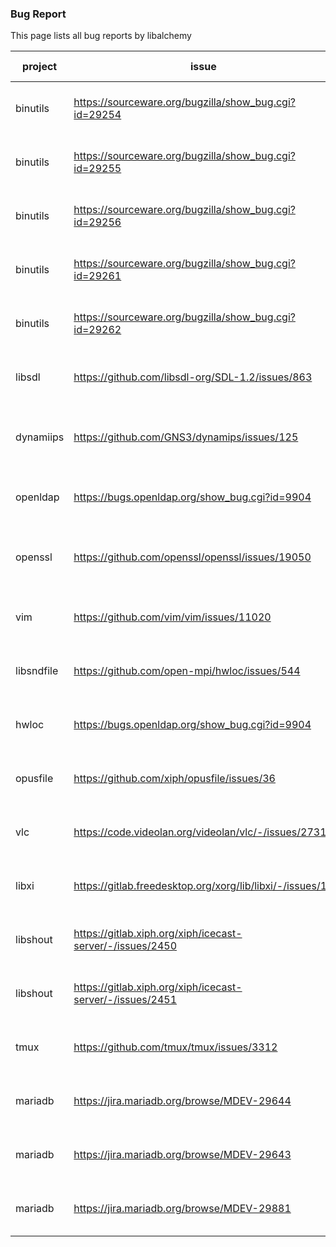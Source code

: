 ### Bug Report

This page lists all bug reports by libalchemy

| project   | issue                                                      | description                                              | CVE-ID
| --------- | -----------------------------------------------------------| -------------------------------------------------------- | ------------------------------------------------------------
| binutils  | https://sourceware.org/bugzilla/show_bug.cgi?id=29254      | one site may occur memory leak                           |CVE-2022-47007
| binutils  | https://sourceware.org/bugzilla/show_bug.cgi?id=29255      | two sites may occur memory leak                          |CVE-2022-47008
| binutils  | https://sourceware.org/bugzilla/show_bug.cgi?id=29256      | two sites may occur memory leak                          |
| binutils  | https://sourceware.org/bugzilla/show_bug.cgi?id=29261      | one site may occur memory leak                           |CVE-2022-47011
| binutils  | https://sourceware.org/bugzilla/show_bug.cgi?id=29262      | one site may occur memory leak                           |CVE-2022-47010
| libsdl    | https://github.com/libsdl-org/SDL-1.2/issues/863           | one site may occur use after free                        |CVE-2022-34568
| dynamiips | https://github.com/GNS3/dynamips/issues/125                | two sites may occur use of uninitialized variable        |CVE-2022-47012
| openldap  | https://bugs.openldap.org/show_bug.cgi?id=9904             | six sites may occur null pointer dereference             |CVE-2023-2953
| openssl   | https://github.com/openssl/openssl/issues/19050            | twenty-one sites may occur null pointer dereference      |
| vim       | https://github.com/vim/vim/issues/11020                    | one site may occur null pointer dereference              |CVE-2022-47024
| libsndfile| https://github.com/open-mpi/hwloc/issues/544               | three sites may occur null pointer dereference           |
| hwloc     | https://bugs.openldap.org/show_bug.cgi?id=9904             | five sites may occur null pointer dereference            |CVE-2022-47022
| opusfile  | https://github.com/xiph/opusfile/issues/36                 | five sites may occur null pointer dereference            |CVE-2022-47021
| vlc       | https://code.videolan.org/videolan/vlc/-/issues/27319      | one site may occur null pointer dereference              |
| libxi     | https://gitlab.freedesktop.org/xorg/lib/libxi/-/issues/14  | one site may occur null pointer dereference              |
| libshout  | https://gitlab.xiph.org/xiph/icecast-server/-/issues/2450  | one site may occur null pointer dereference              |
| libshout  | https://gitlab.xiph.org/xiph/icecast-server/-/issues/2451  | one site may occur null pointer dereference              |
| tmux      | https://github.com/tmux/tmux/issues/3312                   | one site may occur null pointer dereference              |
| mariadb   | https://jira.mariadb.org/browse/MDEV-29644                 | one site may occur null pointer dereference              |CVE-2022-47015
| mariadb   | https://jira.mariadb.org/browse/MDEV-29643                 | one site may occur null pointer dereference              |
| mariadb   | https://jira.mariadb.org/browse/MDEV-29881                 | one site may occur null pointer dereference              |

